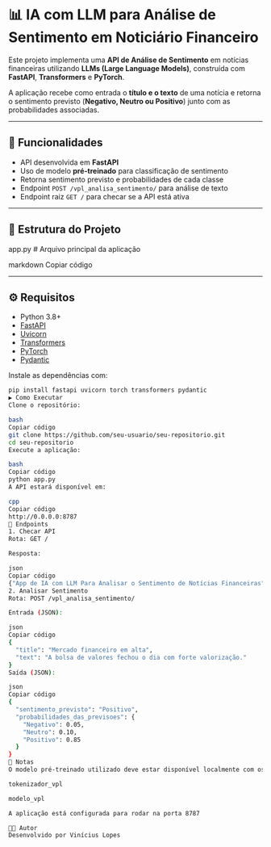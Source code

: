 # 📊 IA com LLM para Análise de Sentimento em Noticiário Financeiro  

Este projeto implementa uma **API de Análise de Sentimento** em notícias financeiras utilizando **LLMs (Large Language Models)**, construída com **FastAPI**, **Transformers** e **PyTorch**.  

A aplicação recebe como entrada o **título e o texto** de uma notícia e retorna o sentimento previsto (**Negativo, Neutro ou Positivo**) junto com as probabilidades associadas.  

---

## 🚀 Funcionalidades  

- API desenvolvida em **FastAPI**  
- Uso de modelo **pré-treinado** para classificação de sentimento  
- Retorna sentimento previsto e probabilidades de cada classe  
- Endpoint `POST /vpl_analisa_sentimento/` para análise de texto  
- Endpoint raiz `GET /` para checar se a API está ativa  

---

## 📂 Estrutura do Projeto  

app.py # Arquivo principal da aplicação

markdown
Copiar código

---

## ⚙️ Requisitos  

- Python 3.8+  
- [FastAPI](https://fastapi.tiangolo.com/)  
- [Uvicorn](https://www.uvicorn.org/)  
- [Transformers](https://huggingface.co/transformers/)  
- [PyTorch](https://pytorch.org/)  
- [Pydantic](https://docs.pydantic.dev/)  

Instale as dependências com:  

```bash
pip install fastapi uvicorn torch transformers pydantic
▶️ Como Executar
Clone o repositório:

bash
Copiar código
git clone https://github.com/seu-usuario/seu-repositorio.git
cd seu-repositorio
Execute a aplicação:

bash
Copiar código
python app.py
A API estará disponível em:

cpp
Copiar código
http://0.0.0.0:8787
📌 Endpoints
1. Checar API
Rota: GET /

Resposta:

json
Copiar código
{"App de IA com LLM Para Analisar o Sentimento de Notícias Financeiras"}
2. Analisar Sentimento
Rota: POST /vpl_analisa_sentimento/

Entrada (JSON):

json
Copiar código
{
  "title": "Mercado financeiro em alta",
  "text": "A bolsa de valores fechou o dia com forte valorização."
}
Saída (JSON):

json
Copiar código
{
  "sentimento_previsto": "Positivo",
  "probabilidades_das_previsoes": {
    "Negativo": 0.05,
    "Neutro": 0.10,
    "Positivo": 0.85
  }
}
📖 Notas
O modelo pré-treinado utilizado deve estar disponível localmente com os nomes:

tokenizador_vpl

modelo_vpl

A aplicação está configurada para rodar na porta 8787

👨‍💻 Autor
Desenvolvido por Vinícius Lopes

